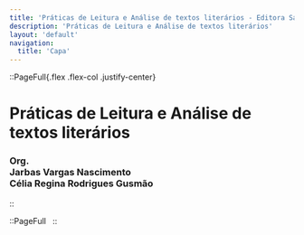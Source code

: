 ```yaml
---
title: 'Práticas de Leitura e Análise de textos literários - Editora Sabiá'
description: 'Práticas de Leitura e Análise de textos literários'
layout: 'default'
navigation:
  title: 'Capa'
---
```


<link rel="stylesheet" href="/9786599492900/css/base.css">

::PageFull{.flex .flex-col .justify-center}

# Práticas de Leitura e Análise de textos literários

### Org.<br/>Jarbas Vargas Nascimento <br>Célia Regina Rodrigues Gusmão

::

::PageFull
&nbsp;
::
